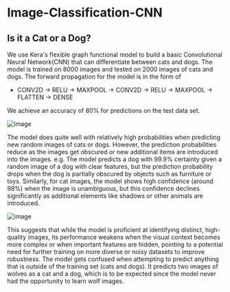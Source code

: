 # Image-Classification-CNN

## Is it a Cat or a Dog?

We use Kera's flexible graph functional model to build a basic Convolutional Neural Network(CNN) that can differentiate between cats and dogs. The model is trained on 8000 images and tested on 2000 images of cats and dogs.
The forward propagation for the model is in the form of 
 - CONV2D -> RELU -> MAXPOOL -> CONV2D -> RELU -> MAXPOOL -> FLATTEN -> DENSE

We achieve an accuracy of 80% for predictions on the test data set. 

![image](https://github.com/user-attachments/assets/13c21ce9-d65c-4063-8eec-62a7b6cf44e1)


The model does quite well with relatively high probabilities when predicting new random images of cats or dogs. However, the prediction probabilities reduce as the images get obscured or new additional items are introduced into the images. e.g. The model predicts a dog with 99.9% certainty given a random image of a dog with clear features, but the prediction probability drops when the dog is partially obscured by objects such as furniture or toys. Similarly, for cat images, the model shows high confidence (around 98%) when the image is unambiguous, but this confidence declines significantly as additional elements like shadows or other animals are introduced. 

![image](https://github.com/user-attachments/assets/be628885-df7d-4c73-b53a-a66eb20471e3)


This suggests that while the model is proficient at identifying distinct, high-quality images, its performance weakens when the visual context becomes more complex or when important features are hidden, pointing to a potential need for further training on more diverse or noisy datasets to improve robustness.
The model gets confused when attempting to predict anything that is outside of the training set (cats and dogs). It predicts two images of wolves as a cat and a dog, which is to be expected since the model never had the opportunity to learn wolf images.
